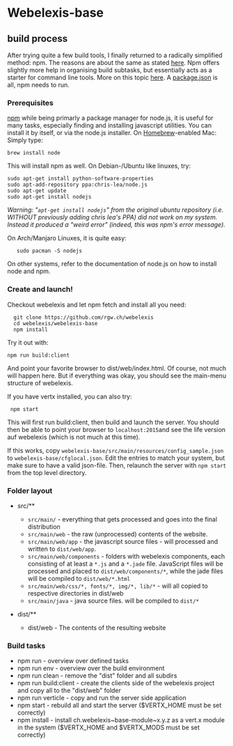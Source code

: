 # Webelexis-base

## build process

After trying quite a few build tools, I finally returned to a radically simplified method: npm.
The reasons are about the same as stated [here](http://blog.keithcirkel.co.uk/why-we-should-stop-using-grunt/). Npm offers slightly more help in organising build subtasks, but essentially acts as a starter for command line tools. More on this topic [here](http://blog.keithcirkel.co.uk/how-to-use-npm-as-a-build-tool/). A [package.json](http://browsenpm.org/package.json) is all, npm needs to run.

### Prerequisites

[npm](https://www.npmjs.com) while being primarly a package manager for node.js, it is useful for many tasks, especially finding and installing javascript utilities. You can install it by itself, or via the node.js installer. On [Homebrew](http://brew.sh)-enabled Mac: Simply type:
    
    brew install node
    
This will install npm as well.  On Debian-/Ubuntu like linuxes, try:

	sudo apt-get install python-software-properties
	sudo apt-add-repository ppa:chris-lea/node.js
	sudo apt-get update
	sudo apt-get install nodejs

_Warning: "`apt-get install nodejs`" from the original ubuntu repository (i.e. WITHOUT previously adding chris lea's PPA) did not work on my system. Instead it produced a "weird error" (indeed, this was npm's error message)._

On Arch/Manjaro Linuxes, it is quite easy:

       sudo pacman -S nodejs

On other systems, refer to the documentation of node.js on how to install node and npm.

### Create and launch!

Checkout webelexis and let npm fetch and install all you need:
	  
	  git clone https://github.com/rgw.ch/webelexis
	  cd webelexis/webelexis-base
	  npm install
    
Try it out with:
    
	npm run build:client

And point your favorite browser to dist/web/index.html. Of course, not much will happen here. But if everything was okay, you should see the main-menu structure of webelexis.

If you have vertx installed, you can also try:

     npm start
     
This will first run build:client, then build and launch the server. You should then be able to point your browser to `localhost:2015`and see the life version auf webelexis (which is not much at this time).

If this works, copy `webelexis-base/src/main/resources/config_sample.json` to `webelexis-base/cfglocal.json`. Edit the entries to match your system, but make sure to have a valid json-file. Then, relaunch the server with `npm start` from the top level directory.
    
### Folder layout

- src/** 
    * `src/main/` - everything that gets processed and goes into the final distribution
    * `src/main/web` - the raw (unprocessed) contents of the website.
    * `src/main/web/app` - the javascript source files - will processed and written to `dist/web/app`.
    * `src/main/web/components` - folders with webelexis components, each consisting of at least a `*.js` and a `*.jade` file. JavaScript files will be processed and placed to `dist/web/components/*`, while the jade files will be compiled to `dist/web/*.html`
    * `src/main/web/css/*, fonts/*, img/*, lib/*` - will all copied to respective directories in dist/web
    * `src/main/java` - java source files. will be compiled to `dist/*`
    
    
- dist/**
    * dist/web - The contents of the resulting website
    
    
### Build tasks

* npm run  - overview over defined tasks
* npm run env  - overview over the build environment
* npm run clean - remove the "dist" folder and all subdirs
* npm run build:client - create the clients side of the webelexis project and copy all to the "dist/web" folder
* npm run verticle - copy and run the server side application
* npm start - rebuild all and start the server ($VERTX_HOME must be set correctly)
* npm install - install ch.webelexis~base-module~x.y.z as a vert.x module in the system ($VERTX_HOME and $VERTX_MODS must be set correctly)
